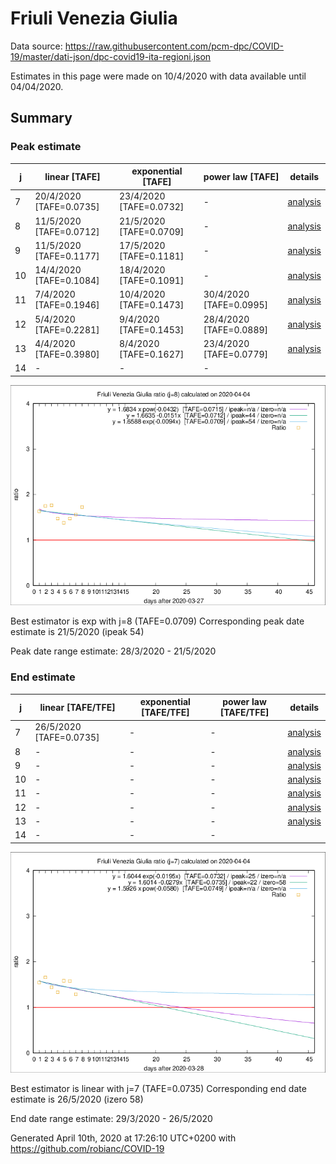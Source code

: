 # Friuli Venezia Giulia


Data source: https://raw.githubusercontent.com/pcm-dpc/COVID-19/master/dati-json/dpc-covid19-ita-regioni.json

Estimates in this page were made on 10/4/2020 with data available until 04/04/2020.


## Summary 

### Peak estimate 
|j|linear [TAFE]|exponential [TAFE]|power law [TAFE]|details|
|---|----|-----------|---------|-------|
|7|20/4/2020 [TAFE=0.0735]|23/4/2020 [TAFE=0.0732]|-|[analysis](COVID-19_friuli_venezia_giulia_j7_2020-04-04.md)|
|8|11/5/2020 [TAFE=0.0712]|21/5/2020 [TAFE=0.0709]|-|[analysis](COVID-19_friuli_venezia_giulia_j8_2020-04-04.md)|
|9|11/5/2020 [TAFE=0.1177]|17/5/2020 [TAFE=0.1181]|-|[analysis](COVID-19_friuli_venezia_giulia_j9_2020-04-04.md)|
|10|14/4/2020 [TAFE=0.1084]|18/4/2020 [TAFE=0.1091]|-|[analysis](COVID-19_friuli_venezia_giulia_j10_2020-04-04.md)|
|11|7/4/2020 [TAFE=0.1946]|10/4/2020 [TAFE=0.1473]|30/4/2020 [TAFE=0.0995]|[analysis](COVID-19_friuli_venezia_giulia_j11_2020-04-04.md)|
|12|5/4/2020 [TAFE=0.2281]|9/4/2020 [TAFE=0.1453]|28/4/2020 [TAFE=0.0889]|[analysis](COVID-19_friuli_venezia_giulia_j12_2020-04-04.md)|
|13|4/4/2020 [TAFE=0.3980]|8/4/2020 [TAFE=0.1627]|23/4/2020 [TAFE=0.0779]|[analysis](COVID-19_friuli_venezia_giulia_j13_2020-04-04.md)|
|14|-|-|-||

![best peak estimate](COVID-19_friuli_venezia_giulia_j8_2020-04-04.png)

Best estimator is exp with j=8 (TAFE=0.0709)
Corresponding peak date estimate is 21/5/2020 (ipeak 54)


Peak date range estimate: 28/3/2020 - 21/5/2020

### End estimate 
|j|linear [TAFE/TFE]|exponential [TAFE/TFE]|power law [TAFE/TFE]|details|
|---|----|-----------|---------|-------|
|7|26/5/2020 [TAFE=0.0735]|-|-|[analysis](COVID-19_friuli_venezia_giulia_j7_2020-04-04.md)|
|8|-|-|-|[analysis](COVID-19_friuli_venezia_giulia_j8_2020-04-04.md)|
|9|-|-|-|[analysis](COVID-19_friuli_venezia_giulia_j9_2020-04-04.md)|
|10|-|-|-|[analysis](COVID-19_friuli_venezia_giulia_j10_2020-04-04.md)|
|11|-|-|-|[analysis](COVID-19_friuli_venezia_giulia_j11_2020-04-04.md)|
|12|-|-|-|[analysis](COVID-19_friuli_venezia_giulia_j12_2020-04-04.md)|
|13|-|-|-|[analysis](COVID-19_friuli_venezia_giulia_j13_2020-04-04.md)|
|14|-|-|-||

![best zero estimate](COVID-19_friuli_venezia_giulia_j7_2020-04-04.png)

Best estimator is linear with j=7 (TAFE=0.0735)
Corresponding end date estimate is 26/5/2020 (izero 58)


End date range estimate: 29/3/2020 - 26/5/2020

Generated April 10th, 2020 at 17:26:10 UTC+0200 with https://github.com/robianc/COVID-19
